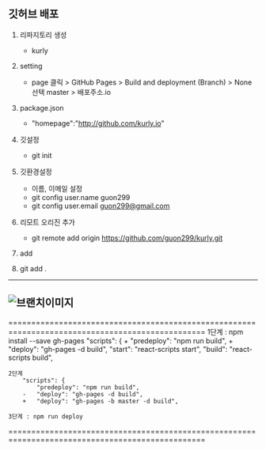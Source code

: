 ## 깃허브 배포

1. 리파지토리 생성
    - kurly

2. setting
    - page 클릭 > GitHub Pages > Build and deployment (Branch) > None 선택 master > 배포주소.io

3. package.json
    - "homepage":"http://github.com/kurly.io"

4. 깃설정
    - git init
5. 깃환경설정
    - 이름, 이메일 설정
    - git config user.name guon299
    - git config user.email guon299@gmail.com

6. 리모트 오리진 추가
    - git remote add origin https://github.com/guon299/kurly.git

7. add

10. git add .
---
![브랜치이미지](./img_md/favicon.png_)
---
=================================================================================================
    1단계 : npm install --save gh-pages
      "scripts": {
        +   "predeploy": "npm run build",
        +   "deploy": "gh-pages -d build",
            "start": "react-scripts start",
            "build": "react-scripts build",

    2단계
        "scripts": {
            "predeploy": "npm run build",
        -   "deploy": "gh-pages -d build",
        +   "deploy": "gh-pages -b master -d build",

    3단계 : npm run deploy
=================================================================================================